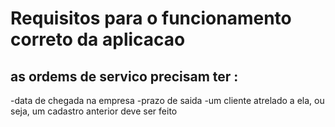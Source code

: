 # Requisitos para o funcionamento correto da aplicacao

## as ordems de servico precisam ter :

-data de chegada na empresa
-prazo de saida
-um cliente atrelado a ela, ou seja, um cadastro anterior deve ser feito